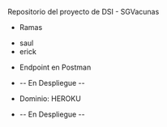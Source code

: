 Repositorio del proyecto de DSI - SGVacunas

- Ramas
 * saul
 * erick

- Endpoint en Postman
 *  -- En Despliegue --

- Dominio: HEROKU
 *  -- En Despliegue --


